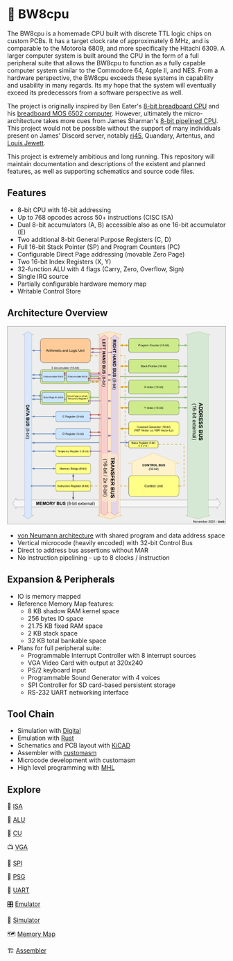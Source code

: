 # 👾 BW8cpu

The BW8cpu is a homemade CPU built with discrete TTL logic chips on custom PCBs. It has a target clock rate of approximately 6 MHz, and is comparable to the Motorola 6809, and more specifically the Hitachi 6309. A larger computer system is built around the CPU in the form of a full peripheral suite that allows the BW8cpu to function as a fully capable computer system similar to the Commodore 64, Apple II, and NES. From a hardware perspective, the BW8cpu exceeds these systems in capability and usability in many regards. Its my hope that the system will eventually exceed its predecessors from a software perspective as well.

The project is originally inspired by Ben Eater's [8-bit breadboard CPU](https://eater.net/8bit) and his [breadboard MOS 6502 computer](https://eater.net/6502). However, ultimately the micro-architecture takes more cues from James Sharman's [8-bit pipelined CPU](https://www.youtube.com/watch?v=3iHag4k4yEg&list=PLFhc0MFC8MiCDOh3cGFji3qQfXziB9yOw). This project would not be possible without the support of many individuals present on James' Discord server, notably [rj45](https://github.com/rj45/rj32), Quandary, Artentus, and [Louis Jewett](https://www.youtube.com/channel/UCsxBT-Jh5pMDU-uEN_EUXtg/featured).

This project is extremely ambitious and long running. This repository will maintain documentation and descriptions of the existent and planned features, as well as supporting schematics and source code files.

## Features

- 8-bit CPU with 16-bit addressing
- Up to 768 opcodes across 50+ instructions (CISC ISA)
- Dual 8-bit accumulators (A, B) accessible also as one 16-bit accumulator (E)
- Two additional 8-bit General Purpose Registers (C, D)
- Full 16-bit Stack Pointer (SP) and Program Counters (PC)
- Configurable Direct Page addressing (movable Zero Page)
- Two 16-bit Index Registers (X, Y)
- 32-function ALU with 4 flags (Carry, Zero, Overflow, Sign)
- Single IRQ source
- Partially configurable hardware memory map
- Writable Control Store

## Architecture Overview

![architecture diagram of BW8cpu](docs/assets/arch_diagram.png)

- [von Neumann architecture](https://en.wikipedia.org/wiki/Von_Neumann_architecture) with shared program and data address space
- Vertical microcode (heavily encoded) with 32-bit Control Bus
- Direct to address bus assertions without MAR
- No instruction pipelining - up to 8 clocks / instruction

## Expansion & Peripherals

- IO is memory mapped
- Reference Memory Map features:
    - 8 KB shadow RAM kernel space
    - 256 bytes IO space
    - 21.75 KB fixed RAM space
    - 2 KB stack space
    - 32 KB total bankable space
- Plans for full peripheral suite:
    - Programmable Interrupt Controller with 8 interrupt sources
    - VGA Video Card with output at 320x240
    - PS/2 keyboard input
    - Programmable Sound Generator with 4 voices
    - SPI Controller for SD card-based persistent storage
    - RS-232 UART networking interface

## Tool Chain

- Simulation with [Digital](https://github.com/hneemann/Digital)
- Emulation with [Rust](https://www.rust-lang.org/)
- Schematics and PCB layout with [KiCAD](https://www.kicad.org/)
- Assembler with [customasm](https://github.com/hlorenzi/customasm)
- Microcode development with customasm
- High level programming with [MHL](https://github.com/Artentus/MHL)


## Explore

🔧 [ISA](docs/instruction-set-architecture.md)

🧮 [ALU](docs/arithmetic-logic-unit.md)

🚥 [CU](docs/control-unit.md)

📺 [VGA](docs/video-card.md)

💾 [SPI](docs/spi.md)

📢 [PSG](docs/sound-card.md)

📡 [UART](docs/uart.md)

🎛 [Emulator](docs/emulator.md)

🎯 [Simulator](docs/simulator.md)

🗺 [Memory Map](docs/memory-map.md)

🏗 [Assembler](docs/assembler.md)
